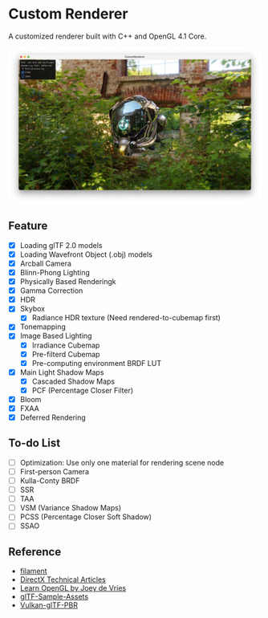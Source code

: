 # Custom Renderer

A customized renderer built with C++ and OpenGL 4.1 Core.

![CustomRenderer_pic](/CustomRenderer_pic.jpeg)

## Feature

- [x] Loading glTF 2.0 models
- [x] Loading Wavefront Object (.obj) models
- [x] Arcball Camera
- [x] Blinn-Phong Lighting
- [x] Physically Based Renderingk
- [x] Gamma Correction
- [x] HDR
- [x] Skybox
  - [x] Radiance HDR texture (Need rendered-to-cubemap first)
- [x] Tonemapping
- [x] Image Based Lighting
  - [x] Irradiance Cubemap
  - [x] Pre-filterd Cubemap
  - [x] Pre-computing environment BRDF LUT
- [x] Main Light Shadow Maps
  - [x] Cascaded Shadow Maps
  - [x] PCF (Percentage Closer Filter)
- [x] Bloom
- [x] FXAA
- [x] Deferred Rendering

## To-do List

- [ ] Optimization: Use only one material for rendering scene node
- [ ] First-person Camera
- [ ] Kulla-Conty BRDF
- [ ] SSR
- [ ] TAA
- [ ] VSM (Variance Shadow Maps)
- [ ] PCSS (Percentage Closer Soft Shadow)
- [ ] SSAO

## Reference

- [filament](https://github.com/google/filament)
- [DirectX Technical Articles](https://learn.microsoft.com/en-us/windows/win32/dxtecharts/dx9-technical-articles)
- [Learn OpenGL by Joey de Vries](https://learnopengl.com/Introduction)
- [glTF-Sample-Assets](https://github.com/KhronosGroup/glTF-Sample-Assets)
- [Vulkan-glTF-PBR](https://github.com/SaschaWillems/Vulkan-glTF-PBR)

